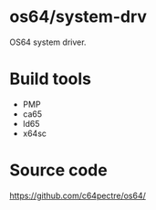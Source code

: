 # os64/system-drv
OS64 system driver.

# Build tools
* PMP
* ca65
* ld65
* x64sc

# Source code
https://github.com/c64pectre/os64/
